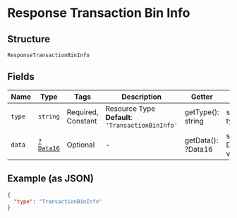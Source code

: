 
# Response Transaction Bin Info

## Structure

`ResponseTransactionBinInfo`

## Fields

| Name | Type | Tags | Description | Getter | Setter |
|  --- | --- | --- | --- | --- | --- |
| `type` | `string` | Required, Constant | Resource Type<br>**Default**: `'TransactionBinInfo'` | getType(): string | setType(string type): void |
| `data` | [`?Data16`](../../doc/models/data-16.md) | Optional | - | getData(): ?Data16 | setData(?Data16 data): void |

## Example (as JSON)

```json
{
  "type": "TransactionBinInfo"
}
```

